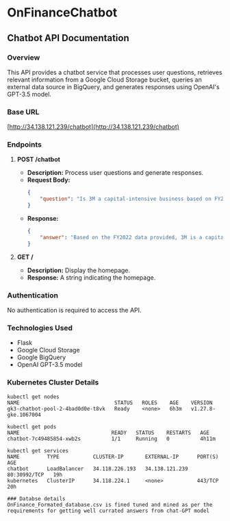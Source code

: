 # OnFinanceChatbot

## Chatbot API Documentation

### Overview
This API provides a chatbot service that processes user questions, retrieves relevant information from a Google Cloud Storage bucket, queries an external data source in BigQuery, and generates responses using OpenAI's GPT-3.5 model.

### Base URL
[http://34.138.121.239/chatbot](http://34.138.121.239/chatbot)

### Endpoints

1. **POST /chatbot**
   - **Description:** Process user questions and generate responses.
   - **Request Body:**
     ```json
     {
         "question": "Is 3M a capital-intensive business based on FY2022 data?"
     }
     ```
   - **Response:**
     ```json
     {
         "answer": "Based on the FY2022 data provided, 3M is a capital-intensive business. This can be inferred from the significant investment in property, plant, and equipment (PP&E) as shown in the Consolidated Balance Sheet. In 2022, 3M had a total of $9,178 million in net PP&E, which indicates a substantial amount of capital tied up in physical assets. Additionally, the cash flows from investing activities show that 3M made sizable purchases of PP&E in 2022, further supporting the conclusion that it is a capital-intensive business."
     }
     ```

2. **GET /**
   - **Description:** Display the homepage.
   - **Response:** A string indicating the homepage.

### Authentication
No authentication is required to access the API.

### Technologies Used
- Flask
- Google Cloud Storage
- Google BigQuery
- OpenAI GPT-3.5 model

### Kubernetes Cluster Details

```plaintext
kubectl get nodes
NAME                               STATUS   ROLES    AGE    VERSION
gk3-chatbot-pool-2-4bad0d0e-t8vk   Ready    <none>   6h3m   v1.27.8-gke.1067004

kubectl get pods
NAME                              READY   STATUS    RESTARTS   AGE
chatbot-7c49485854-xwb2s          1/1     Running   0          4h11m

kubectl get services
NAME         TYPE           CLUSTER-IP       EXTERNAL-IP      PORT(S)        AGE
chatbot      LoadBalancer   34.118.226.193   34.138.121.239   80:30992/TCP   19h
kubernetes   ClusterIP      34.118.224.1     <none>           443/TCP        20h

### Databse details
OnFinance_Formated_database.csv is fined tuned and mined as per the requirements for getting well currated answers from chat-GPT model
